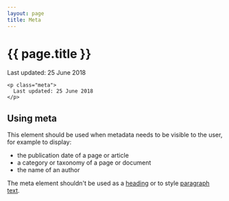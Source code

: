 ```yaml
---
layout: page
title: Meta
---
```


# {{ page.title }}

<p class="meta">
  Last updated: 25 June 2018
</p>

    <p class="meta">
      Last updated: 25 June 2018
    </p>

## Using meta

This element should be used when metadata needs to be visible to the user, for example to display:
<ul>
  <li>the publication date of a page or article</li>
  <li>a category or taxonomy of a page or document</li>
  <li>the name of an author</li>
</ul>

The meta element shouldn't be used as a <a href="headings">heading</a> or to style <a href="paragraph">paragraph text</a>.
